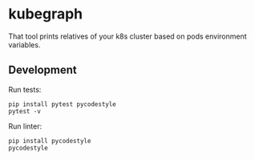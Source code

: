 # kubegraph
That tool prints relatives of your k8s cluster based on pods environment variables.

## Development
Run tests:
```
pip install pytest pycodestyle
pytest -v
```
Run linter:
```
pip install pycodestyle
pycodestyle
```